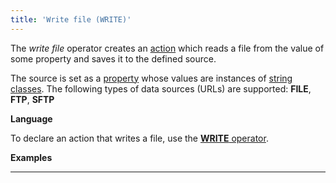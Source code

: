 ```yaml
---
title: 'Write file (WRITE)'
---
```


The *write file* operator creates an [action](Actions.md) which reads a file from the value of some property and saves it to the defined source.

The source is set as a [property](Properties.md) whose values are instances of [string classes](Built-in_classes.md). The following types of data sources (URLs) are supported: **FILE**, **FTP**, **SFTP**

**Language**

To declare an action that writes a file, use the [**WRITE** operator](WRITE_operator.md).

**Examples**

****


